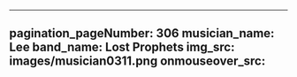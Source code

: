 ------
pagination_pageNumber: 306
musician_name: Lee
band_name: Lost Prophets
img_src: images/musician0311.png
onmouseover_src: 
------